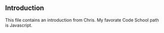 Introduction
------------
This file contains an introduction from Chris. 	My favorate Code School path is Javascript.
